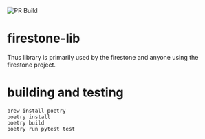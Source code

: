 ![PR Build](https://github.com/ebourgeois/firestone-lib/actions/workflows/python-package.yml/badge.svg)


# firestone-lib

Thus library is primarily used by the firestone and anyone using the firestone project.

# building and testing

```
brew install poetry
poetry install
poetry build
poetry run pytest test
```

